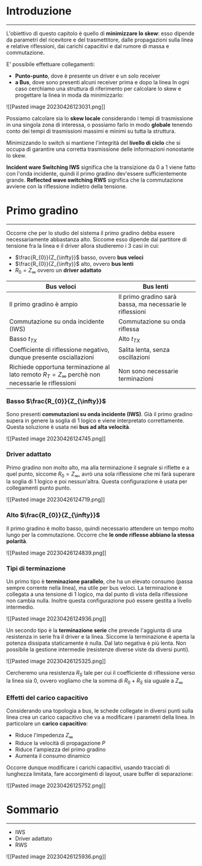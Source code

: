 # Introduzione
---
L'obiettivo di questo capitolo è quello di **minimizzare lo skew**: esso dipende da parametri del ricevitore e del trasmettitore, dalle propagazioni sulla linea e relative riflessioni, dai carichi capacitivi e dal rumore di massa e commutazione.

E' possibile effettuare collegamenti:
- **Punto-punto**, dove è presente un driver e un solo receiver
- **a Bus**, dove sono presenti alcuni receiver prima e dopo la linea
In ogni caso cerchiamo una struttura di riferimento per calcolare lo skew e progettare la linea in moda da minimizzarlo:

![[Pasted image 20230426123031.png]]

Possiamo calcolare sia lo **skew locale** considerando i tempi di trasmissione in una singola zona di interessa, o possiamo farlo in modo **globale** tenendo conto dei tempi di trasmissioni massimi e minimi su tutta la struttura.

Minimizzando lo switch si mantiene l'integrità del **livello di ciclo** che si occupa di garantire una corretta trasmissione delle informazioni nonostante lo skew.

**Incident ware Switching IWS** significa che la transizione da 0 a 1 viene fatto con l'onda incidente, quindi il primo gradino dev'essere sufficientemente grande.
**Reflected wave switching RWS** significa che la commutazione avviene con la riflessione indietro della tensione.

# Primo gradino
---
Occorre che per lo studio del sistema il primo gradino debba essere necessariamente abbastanza alto. Siccome esso dipende dal partitore di tensione fra la linea e il driver allora studieremo i 3 casi in cui:
- $\frac{R_{0}}{Z_{\infty}}$ basso, ovvero **bus veloci**
- $\frac{R_{0}}{Z_{\infty}}$ alto, ovvero **bus lenti**
- $R_{0}=Z_{\infty}$ ovvero un **driver adattato**

| Bus veloci                                                          | Bus lenti                                                 | 
| ------------------------------------------------------------------- | --------------------------------------------------------- |
| Il primo gradino è ampio                                            | Il primo gradino sarà bassa, ma necessarie le riflessioni |                 
| Commutazione su onda incidente (IWS)                                | Commutazione su onda riflessa                             |                 
| Basso $t_{TX}$                                                      | Alto $t_{TX}$                                             |                 
| Coefficiente di riflessione negativo, dunque presente osciallazioni | Salita lenta, senza oscillazioni                          |                 
| Richiede opportuna terminazione al lato remoto $R_{T}=Z_{\infty}$ perchè non necessarie le riflessioni   | Non sono necessarie terminazioni                          |     

### Basso $\frac{R_{0}}{Z_{\infty}}$

Sono presenti **commutazioni su onda incidente (IWS)**.
Già il primo gradino supera in genere la soglia di 1 logico e viene interpretato correttamente.
Questa soluzione è usata nei **bus ad alta velocità**.

![[Pasted image 20230426124745.png]]

### Driver adattato

Primo gradino non molto alto, ma alla terminazione il segnale si riflette e a quel punto, siccome $R_{0}=Z_{\infty}$, avrò una sola riflessione che mi farà superare la soglia di 1 logico e poi nessun'altra.
Questa configurazione è usata per collegamenti punto punto.

![[Pasted image 20230426124719.png]]

### Alto $\frac{R_{0}}{Z_{\infty}}$

Il primo gradino è molto basso, quindi necessario attendere un tempo molto lungo per la commutazione. Occorre che **le onde riflesse abbiano la stessa polarità**.

![[Pasted image 20230426124839.png]]


### Tipi di terminazione

Un primo tipo è **terminazione parallelo**, che ha un elevato consumo (passa sempre corrente nella linea), ma utile per bus veloci.
La terminazione è collegata a una tensione di 1 logico, ma dal punto di vista della riflessione non cambia nulla.
Inoltre questa configurazione può essere gestita a livello intermedio.

![[Pasted image 20230426124936.png]]

Un secondo tipo è la **terminazione serie** che prevede l'aggiunta di una resistenza in serie fra il driver e la linea.
Siccome la terminazione è aperta la potenza dissipata staticamente è nulla.
Dal lato negativa è più lenta.
Non possibile la gestione intermedie (resistenze diverse viste da diversi punti).

![[Pasted image 20230426125325.png]]

Cercheremo una resistenza $R_{S}$ tale per cui il coefficiente di riflessione verso la linea sia 0, ovvero vogliamo che la somma di $R_{0}+R_{S}$ sia uguale a $Z_{\infty}$

### Effetti del carico capacitivo

Considerando una topologia a bus, le schede collegate in diversi punti sulla linea crea un carico capacitivo che va a modificare i parametri della linea.
In particolare un **carico capacitivo**:
- Riduce l'impedenza $Z_{\infty}$
- Riduce la velocità di propagazione $P$
- Riduce l'ampiezza del primo gradino
- Aumenta il consumo dinamico

Occorre dunque modificare i carichi capacitivi, usando tracciati di lunghezza limitata, fare accorgimenti di layout, usare buffer di separazione:

![[Pasted image 20230426125752.png]]

# Sommario
---
- IWS
- Driver adattato
- RWS

![[Pasted image 20230426125936.png]]
